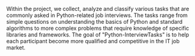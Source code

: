 Within the project, we collect, analyze and classify various tasks that are commonly asked in Python-related job interviews. The tasks range from simple questions on understanding the basics of Python and standard algorithms to more complex problems that require knowledge of specific libraries and frameworks. The goal of "Python-InterviewTasks" is to help each participant become more qualified and competitive in the IT job market.
